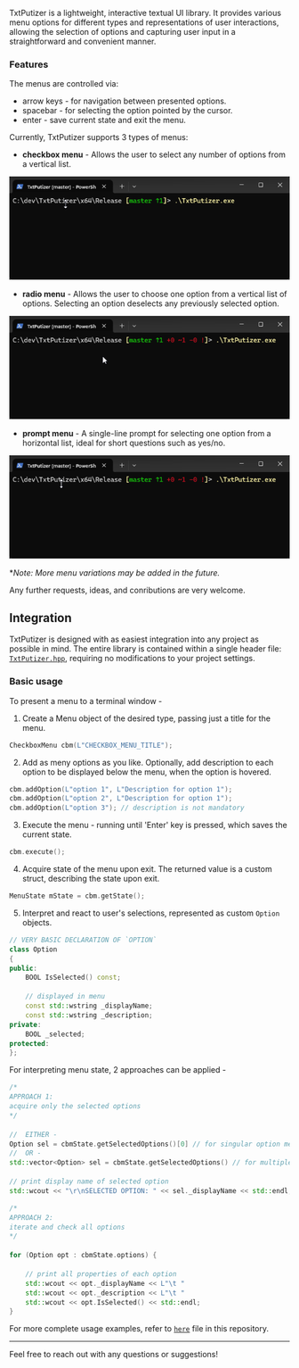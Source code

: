 TxtPutizer is a lightweight, interactive textual UI library.
It provides various menu options for different types and representations of user interactions, allowing the selection of options and capturing user input in a straightforward and convenient manner.

### Features
The menus are controlled via:
* arrow keys - for navigation between presented options.
* spacebar - for selecting the option pointed by the cursor.
* enter - save current state and exit the menu.

Currently, TxtPutizer supports 3 types of menus:
- **checkbox menu** - Allows the user to select any number of options from a vertical list.

![Checkbox Menu Example](./images/checkbox_menu_demo.gif)

- **radio menu** - Allows the user to choose one option from a vertical list of options. Selecting an option deselects any previously selected option.

![Radio Menu Example](./images/radio_menu_demo.gif)

- **prompt menu** - A single-line prompt for selecting one option from a horizontal list, ideal for short questions such as yes/no.

![Prompt Menu Example](./images/prompt_menu_demo.gif)

**Note: More menu variations may be added in the future.*

Any further requests, ideas, and conributions are very welcome.

## Integration
TxtPutizer is designed with as easiest integration into any project as possible in mind. The entire library is contained within a single header file: [`TxtPutizer.hpp`](https://github.com/RuBublik/TxtPutizer/blob/master/TxtPutizer/single_include/TxtPutizer/TxtPutizer.hpp), requiring no modifications to your project settings.


### Basic usage

To present a menu to a terminal window -
1. Create a Menu object of the desired type, passing just a title for the menu.

```cpp
CheckboxMenu cbm(L"CHECKBOX_MENU_TITLE");
```

2. Add as meny options as you like. Optionally, add description to each option to be displayed below the menu, when the option is hovered.

```cpp
cbm.addOption(L"option 1", L"Description for option 1");
cbm.addOption(L"option 2", L"Description for option 1");
cbm.addOption(L"option 3"); // description is not mandatory
```

3. Execute the menu - running until 'Enter' key is pressed, which saves the current state.

```cpp
cbm.execute();
```

4. Acquire state of the menu upon exit. The returned value is a custom struct, describing the state upon exit.

```cpp
MenuState mState = cbm.getState();
```

5. Interpret and react to user's selections, represented as custom `Option` objects.

```cpp
// VERY BASIC DECLARATION OF `OPTION`
class Option
{
public:
	BOOL IsSelected() const;

	// displayed in menu
	const std::wstring _displayName;
	const std::wstring _description;
private:	
	BOOL _selected;	
protected:
};
```

For interpreting menu state, 2 approaches can be applied -

```cpp
/* 
APPROACH 1: 
acquire only the selected options
*/

//  EITHER -
Option sel = cbmState.getSelectedOptions()[0] // for singular option menus
//  OR -
std::vector<Option> sel = cbmState.getSelectedOptions() // for multiple option menus

// print display name of selected option
std::wcout << "\r\nSELECTED OPTION: " << sel._displayName << std::endl;
```

```cpp
/*
APPROACH 2: 
iterate and check all options
*/

for (Option opt : cbmState.options) {

    // print all properties of each option
	std::wcout << opt._displayName << L"\t " 
    std::wcout << opt._description << L"\t " 
    std::wcout << opt.IsSelected() << std::endl;
}
```

For more complete usage examples, refer to [`here`](https://github.com/RuBublik/TxtPutizer/blob/master/TxtPutizer/tests/MainTest.cpp) file in this repository.

***
Feel free to reach out with any questions or suggestions!